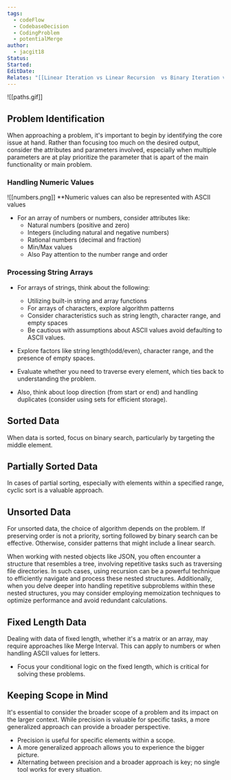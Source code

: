 ```yaml
---
tags:
  - codeFlow
  - CodebaseDecision
  - CodingProblem
  - potentialMerge
author:
  - jacgit18
Status: 
Started: 
EditDate: 
Relates: "[[Linear Iteration vs Linear Recursion  vs Binary Iteration vs Binary Recursion]]"
---
```

![[paths.gif]]
## Problem Identification

When approaching a problem, it's important to begin by identifying the core issue at hand. Rather than focusing too much on the desired output, consider the attributes and parameters involved, especially when multiple parameters are at play prioritize the parameter that is apart of the main functionality or main problem.

### Handling Numeric Values
![[numbers.png]]
**Numeric values can also be represented with ASCII values
- For an array of numbers or numbers, consider attributes like:
  - Natural numbers (positive and zero)
  - Integers (including natural and negative numbers)
  - Rational numbers (decimal and fraction)
  - Min/Max values
  - Also Pay attention to the number range and order


### Processing String Arrays

- For arrays of strings, think about the following:
  - Utilizing built-in string and array functions
  - For arrays of characters, explore algorithm patterns
  - Consider characteristics such as string length, character range, and empty spaces
  - Be cautious with assumptions about ASCII values avoid defaulting to ASCII values.
  
- Explore factors like string length(odd/even), character range, and the presence of empty spaces.
- Evaluate whether you need to traverse every element, which ties back to understanding the problem.
- Also, think about loop direction (from start or end) and handling duplicates (consider using sets for efficient storage).

## Sorted Data

When data is sorted, focus on binary search, particularly by targeting the middle element.

## Partially Sorted Data

In cases of partial sorting, especially with elements within a specified range, cyclic sort is a valuable approach.

## Unsorted Data

For unsorted data, the choice of algorithm depends on the problem. If preserving order is not a priority, sorting followed by binary search can be effective. Otherwise, consider patterns that might include a linear search.

When working with nested objects like JSON, you often encounter a structure that resembles a tree, involving repetitive tasks such as traversing file directories. In such cases, using recursion can be a powerful technique to efficiently navigate and process these nested structures. Additionally, when you delve deeper into handling repetitive subproblems within these nested structures, you may consider employing memoization techniques to optimize performance and avoid redundant calculations.

## Fixed Length Data

Dealing with data of fixed length, whether it's a matrix or an array, may require approaches like Merge Interval. This can apply to numbers or when handling ASCII values for letters.

- Focus your conditional logic on the fixed length, which is critical for solving these problems.

## Keeping Scope in Mind

It's essential to consider the broader scope of a problem and its impact on the larger context. While precision is valuable for specific tasks, a more generalized approach can provide a broader perspective.

- Precision is useful for specific elements within a scope.
- A more generalized approach allows you to experience the bigger picture.
- Alternating between precision and a broader approach is key; no single tool works for every situation.



